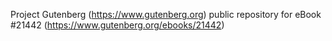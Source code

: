Project Gutenberg (https://www.gutenberg.org) public repository for eBook #21442 (https://www.gutenberg.org/ebooks/21442)
